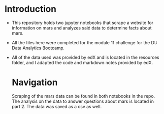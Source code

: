 <h1> Introduction </h1>

* This repository holds two jupyter notebooks that scrape a website for information on mars and analyzes said data to determine facts about mars. <br>
* All the files here were completed for the module 11 challenge for the DU Data Analytics Bootcamp. <br>
* All of the data used was provided by edX and is located in the resources folder, and I adapted the code and markdown notes provided by edX.
  
  <h1> Navigation </h1>
  Scraping of the mars data can be found in both notebooks in the repo. The analysis on the data to answer questions about mars is located in part 2. The data was saved as a csv as well.

